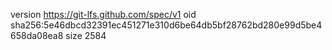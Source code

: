 version https://git-lfs.github.com/spec/v1
oid sha256:5e46dbcd32391ec451271e310d6be64db5bf28762bd280e99d5be4658da08ea8
size 2584
